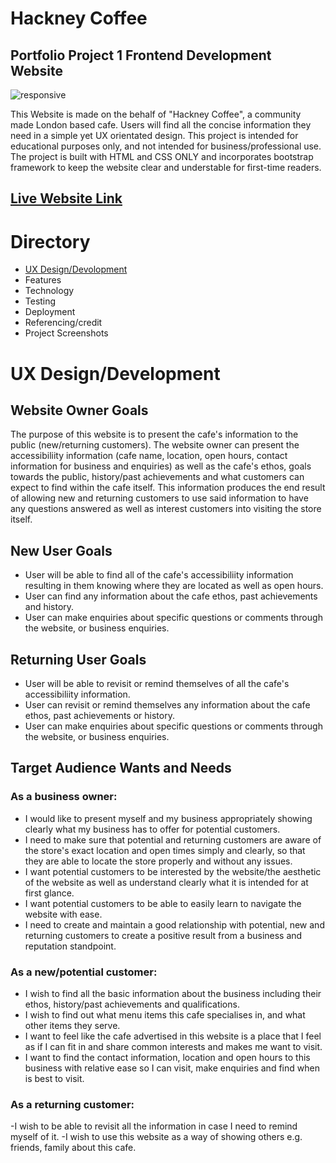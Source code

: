 # Hackney Coffee
## Portfolio Project 1 Frontend Development Website
![responsive](https://user-images.githubusercontent.com/126467141/235160148-225a378c-26bb-4de1-a338-158ed79fabb5.jpg)

This Website is made on the behalf of "Hackney Coffee", a community made London based cafe. Users will find all the concise information they need in a simple yet UX orientated design. This project is intended for educational purposes only, and not intended for business/professional use. The project is built with HTML and CSS ONLY and incorporates bootstrap framework to keep the website clear and understable for first-time readers.

[Live Website Link](https://liam-wb.github.io/hackney-coffee/)
---
# Directory
- [UX Design/Devolopment](https://github.com/Liam-WB/hackney-coffee/blob/main/README.md#ux-designdevelopment)
- Features
- Technology
- Testing
- Deployment
- Referencing/credit
- Project Screenshots

# UX Design/Development
## Website Owner Goals
The purpose of this website is to present the cafe's information to the public (new/returning customers). The website owner can present the accessibiliity information (cafe name, location, open hours, contact information for business and enquiries) as well as the cafe's ethos, goals towards the public, history/past achievements and what customers can expect to find within the cafe itself. This information produces the end result of allowing new and returning customers to use said information to have any questions answered as well as interest customers into visiting the store itself.
## New User Goals
- User will be able to find all of the cafe's accessibiliity information resulting in them knowing where they are located as well as open hours.
- User can find any information about the cafe ethos, past achievements and history.
- User can make enquiries about specific questions or comments through the website, or business enquiries.
## Returning User Goals
- User will be able to revisit or remind themselves of all the cafe's accessibiliity information.
- User can revisit or remind themselves any information about the cafe ethos, past achievements or history.
- User can make enquiries about specific questions or comments through the website, or business enquiries.

## Target Audience Wants and Needs

### As a business owner:
- I would like to present myself and my business appropriately showing clearly what my business has to offer for potential customers.
- I need to make sure that potential and returning customers are aware of the store's exact location and open times simply and clearly, so that they are able to locate the store properly and without any issues.
- I want potential customers to be interested by the website/the aesthetic of the website as well as understand clearly what it is intended for at first glance.
- I want potential customers to be able to easily learn to navigate the website with ease.
- I need to create and maintain a good relationship with potential, new and returning customers to create a positive result from a business and reputation standpoint.

### As a new/potential customer:
- I wish to find all the basic information about the business including their ethos, history/past achievements and qualifications.
- I wish to find out what menu items this cafe specialises in, and what other items they serve.
- I want to feel like the cafe advertised in this website is a place that I feel as if I can fit in and share common interests and makes me want to visit.
- I want to find the contact information, location and open hours to this business with relative ease so I can visit, make enquiries and find when is best to visit.

### As a returning customer:
-I wish to be able to revisit all the information in case I need to remind myself of it.
-I wish to use this website as a way of showing others e.g. friends, family about this cafe.
